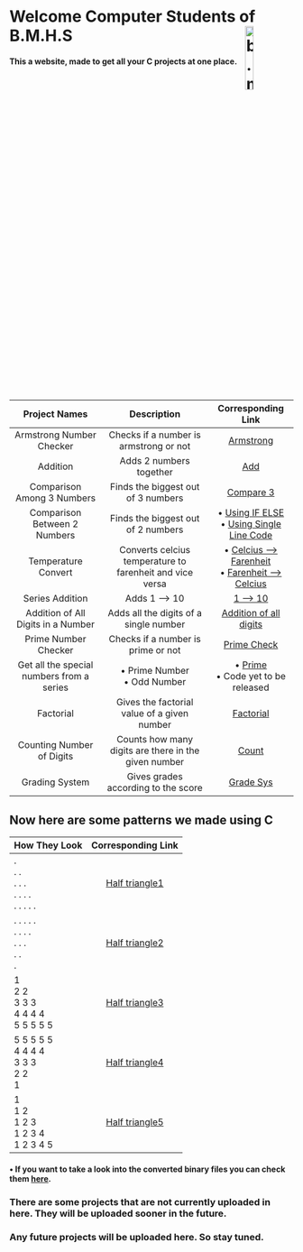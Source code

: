 <h1>Welcome Computer Students of B.M.H.S<img align="right" src="https://drive.google.com/uc?export=view&id=17sr1RmLEn5_OxGfGa6AOkRAyETR6JRgu" style="height:17%; width: 17%;" alt="b.m.h.s logo"></h1>

#### This a website, made to get all your C projects at one place.

| Project Names | Description | Corresponding Link |
| :----: | :----: | :----: |
| Armstrong Number Checker | Checks if a number is armstrong or not | [Armstrong](https://github.com/B-M-H-S-Class-XII-Computer-Projects/School_Projects_C/blob/main/src/Armstrong_num.c) |
|Addition|Adds 2 numbers together|[Add](https://github.com/B-M-H-S-Class-XII-Computer-Projects/School_Projects_C/blob/main/src/add2Numbers.c)|
| Comparison Among 3 Numbers | Finds the biggest out of 3 numbers | [Compare 3](https://github.com/B-M-H-S-Class-XII-Computer-Projects/School_Projects_C/blob/main/src/Compare_3_nums.c) |
|Comparison Between 2 Numbers|Finds the biggest out of 2 numbers|• [Using IF ELSE](https://github.com/B-M-H-S-Class-XII-Computer-Projects/School_Projects_C/blob/main/src/compare2NosIfElse.c)<br>• [Using Single Line Code](https://github.com/B-M-H-S-Class-XII-Computer-Projects/School_Projects_C/blob/main/src/compare2NosSingleLine.c)|
|Temperature Convert|Converts celcius temperature to farenheit and vice versa|• [Celcius --> Farenheit](https://github.com/B-M-H-S-Class-XII-Computer-Projects/School_Projects_C/blob/main/src/celsiusToFahrenheit.c)<br>• [Farenheit --> Celcius](https://github.com/B-M-H-S-Class-XII-Computer-Projects/School_Projects_C/blob/main/src/fahrenheitToCelsius.c)|
|Series Addition|Adds 1 --> 10|[1 --> 10](https://github.com/B-M-H-S-Class-XII-Computer-Projects/School_Projects_C/blob/main/src/Sum_of_1_to_10.c)|
|Addition of All Digits in a Number|Adds all the digits of a single number|[Addition of all digits](https://github.com/B-M-H-S-Class-XII-Computer-Projects/School_Projects_C/blob/main/src/Sum_of_all_digits_in_a_num.c)|
|Prime Number Checker|Checks if a number is prime or not|[Prime Check](https://github.com/B-M-H-S-Class-XII-Computer-Projects/School_Projects_C/blob/main/src/Prime_num_check.c)|
|Get all the special numbers from a series|• Prime Number<br>• Odd Number|• [Prime](https://github.com/B-M-H-S-Class-XII-Computer-Projects/School_Projects_C/blob/main/src/Getting_all_primes_in_a_series.c)<br>• Code yet to be released|
|Factorial|Gives the factorial value of a given number|[Factorial](https://github.com/B-M-H-S-Class-XII-Computer-Projects/School_Projects_C/blob/main/src/Factorial_of_a_given_num.c)|
|Counting Number of Digits|Counts how many digits are there in the given number|[Count](https://github.com/B-M-H-S-Class-XII-Computer-Projects/School_Projects_C/blob/main/src/Counting_noOfDigits_in_a_number.c)|
|Grading System|Gives grades according to the score|[Grade Sys](https://github.com/B-M-H-S-Class-XII-Computer-Projects/School_Projects_C/blob/main/src/GradeSys.c)|
## Now here are some patterns we made using C
| How They Look | Corresponding Link |
| :---- | :----: |
|.<br>. .<br>. . .<br>. . . .<br>. . . . .|[Half triangle1](https://github.com/B-M-H-S-Class-XII-Computer-Projects/School_Projects_C/blob/main/src/Patterns_SRC/Half_triangle1.c)|
|. . . . .<br>. . . .<br>. . .<br>. .<br>.|[Half triangle2](https://github.com/B-M-H-S-Class-XII-Computer-Projects/School_Projects_C/blob/main/src/Patterns_SRC/Half_triangle2.c)|
|1<br>2 2<br>3 3 3<br>4 4 4 4<br>5 5 5 5 5|[Half triangle3](https://github.com/B-M-H-S-Class-XII-Computer-Projects/School_Projects_C/blob/main/src/Patterns_SRC/Half_triangle3.c)|
|5 5 5 5 5<br>4 4 4 4<br>3 3 3<br>2 2<br>1|[Half triangle4](https://github.com/B-M-H-S-Class-XII-Computer-Projects/School_Projects_C/blob/main/src/Patterns_SRC/Half_triangle4.c)|
|1<br>1 2<br>1 2 3<br>1 2 3 4<br>1 2 3 4 5|[Half triangle5](https://github.com/B-M-H-S-Class-XII-Computer-Projects/School_Projects_C/blob/main/src/Patterns_SRC/Half_triangle5.c)|
#### • If you want to take a look into the converted binary files you can check them [here](https://github.com/B-M-H-S-Class-XII-Computer-Projects/School_Projects_C/tree/main/Binaries).
### There are some projects that are not currently uploaded in here. They will be uploaded sooner in the future.
### Any future projects will be uploaded here. So stay tuned.